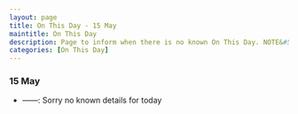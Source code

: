 ```yaml
---
layout: page
title: On This Day - 15 May
maintitle: On This Day
description: Page to inform when there is no known On This Day. NOTE&#58; There may still be comments.
categories: [On This Day]
---
```


### 15 May
* ——: Sorry no known details for today


